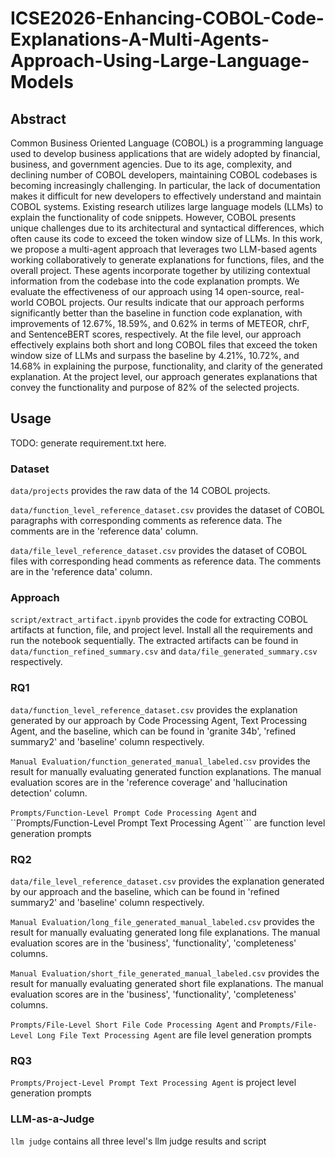 # ICSE2026-Enhancing-COBOL-Code-Explanations-A-Multi-Agents-Approach-Using-Large-Language-Models
## Abstract
Common Business Oriented Language (COBOL) is a programming language used to develop business applications that are widely adopted by financial, business, and government agencies. Due to its age, complexity, and declining number of COBOL developers, maintaining COBOL codebases is becoming increasingly challenging. In particular, the lack of documentation makes it difficult for new developers to effectively understand and maintain COBOL systems. Existing research utilizes large language models (LLMs) to explain the functionality of code snippets. However, COBOL presents unique challenges due to its architectural and syntactical differences, which often cause its code to exceed the token window size of LLMs. In this work, we propose a multi-agent approach that leverages two LLM-based agents working collaboratively to generate explanations for functions, files, and the overall project. These agents incorporate together by utilizing contextual information from the codebase into the code explanation prompts. We evaluate the effectiveness of our approach using 14 open-source, real-world COBOL projects. Our results indicate that our approach performs significantly better than the baseline in function code explanation, with improvements of 12.67\%, 18.59\%, and 0.62\% in terms of METEOR, chrF, and SentenceBERT scores, respectively.  At the file level, our approach effectively explains both short and long COBOL files that exceed the token window size of LLMs and surpass the baseline by 4.21\%, 10.72\%, and 14.68\% in explaining the purpose, functionality, and clarity of the generated explanation. At the project level, our approach generates explanations that convey the functionality and purpose of 82\% of the selected projects. 

## Usage
TODO: generate requirement.txt here.

### Dataset
```data/projects``` provides the raw data of the 14 COBOL projects.

```data/function_level_reference_dataset.csv``` provides the dataset of COBOL paragraphs with corresponding comments as reference data. The comments are in the 'reference data' column.

```data/file_level_reference_dataset.csv``` provides the dataset of COBOL files with corresponding head comments as reference data. The comments are in the 'reference data' column.

### Approach
```script/extract_artifact.ipynb``` provides the code for extracting COBOL artifacts at function, file, and project level. Install all the requirements and run the notebook sequentially. The extracted artifacts can be found in ```data/function_refined_summary.csv``` and ```data/file_generated_summary.csv``` respectively.

### RQ1
```data/function_level_reference_dataset.csv``` provides the explanation generated by our approach by Code Processing Agent, Text Processing Agent, and the baseline, which can be found in 'granite 34b', 'refined summary2' and 'baseline' column respectively.

```Manual Evaluation/function_generated_manual_labeled.csv``` provides the result for manually evaluating generated function explanations. The manual evaluation scores are in the 'reference coverage' and 'hallucination detection' column.

```Prompts/Function-Level Prompt Code Processing Agent``` and ``Prompts/Function-Level Prompt Text Processing Agent``` are function level generation prompts

### RQ2
```data/file_level_reference_dataset.csv``` provides the explanation generated by our approach and the baseline, which can be found in 'refined summary2' and 'baseline' column respectively.

```Manual Evaluation/long_file_generated_manual_labeled.csv``` provides the result for manually evaluating generated long file explanations. The manual evaluation scores are in the 'business', 'functionality', 'completeness' columns.

```Manual Evaluation/short_file_generated_manual_labeled.csv``` provides the result for manually evaluating generated short file explanations. The manual evaluation scores are in the 'business', 'functionality', 'completeness' columns.

```Prompts/File-Level Short File Code Processing Agent``` and ```Prompts/File-Level Long File Text Processing Agent``` are file level generation prompts

### RQ3
```Prompts/Project-Level Prompt Text Processing Agent``` is project level generation prompts

### LLM-as-a-Judge
```llm judge``` contains all three level's llm judge results and script
